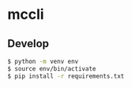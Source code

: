 # mccli

## Develop
```bash
$ python -m venv env
$ source env/bin/activate
$ pip install -r requirements.txt
```